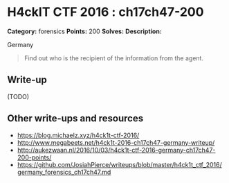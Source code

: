 # H4ckIT CTF 2016 : ch17ch47-200

**Category:** forensics
**Points:** 200
**Solves:**
**Description:**

Germany

> Find out who is the recipient of the information from the agent.

## Write-up

(TODO)

## Other write-ups and resources

* https://blog.michaelz.xyz/h4ck1t-ctf-2016/
* http://www.megabeets.net/h4ck1t-2016-ch17ch47-germany-writeup/
* http://aukezwaan.nl/2016/10/03/h4ck1t-ctf-2016-germany-ch17ch47-200-points/
* https://github.com/JosiahPierce/writeups/blob/master/h4ck1t_ctf_2016/germany_forensics_ch17ch47.md
